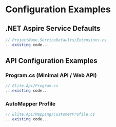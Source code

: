 # Configuration Examples

## .NET Aspire Service Defaults

```csharp
// ProjectName.ServiceDefaults/Extensions.cs
...existing code...
```

## API Configuration Examples

### Program.cs (Minimal API / Web API)

```csharp
// Elite.Api/Program.cs
...existing code...
```

### AutoMapper Profile

```csharp
// Elite.Api/Mapping/CustomerProfile.cs
...existing code...
```
